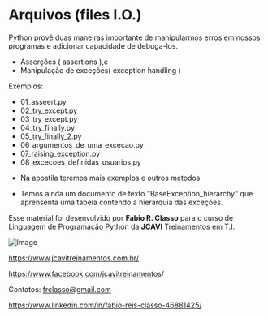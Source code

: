Arquivos (files I.O.)
=====================

Python provê duas maneiras importante de manipularmos erros em nossos
programas e adicionar capacidade de debuga-los.

- Asserções ( assertions ),e
- Manipulação de exceções( exception handling )



Exemplos:
- 01_asseert.py
- 02_try_except.py
- 03_try_except.py
- 04_try_finally.py
- 05_try_finally_2.py
- 06_argumentos_de_uma_excecao.py
- 07_raising_exception.py
- 08_excecoes_definidas_usuarios.py

* Na apostila teremos mais exemplos e outros metodos

- Temos ainda um documento de texto "BaseException_hierarchy" que aprensenta uma tabela
contendo a hierarquia das exceções.

Esse material foi desenvolvido por **Fabio R. Classo** para o curso de Linguagem de
Programação Python da **JCAVI** Treinamentos em T.I.


![Image](https://github.com/frclasso/apostila_python_modulo_1/blob/master/jcavi.png "JCAVI")

https://www.jcavitreinamentos.com.br/

https://www.facebook.com/jcavitreinamentos/

Contatos: frclasso@gmail.com

https://www.linkedin.com/in/fabio-reis-classo-46881425/